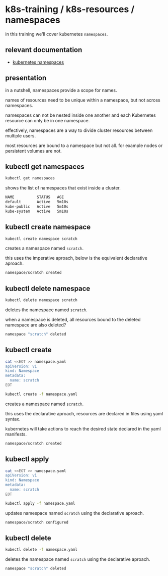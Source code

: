 # k8s-training / k8s-resources / namespaces

in this training we'll cover kubernetes `namespaces`.

## relevant documentation
- [kubernetes namespaces](https://kubernetes.io/docs/concepts/overview/working-with-objects/namespaces/)

## presentation

in a nutshell, namespaces provide a scope for names.

names of resources need to be unique within a namespace, but not across namespaces.

namespaces can not be nested inside one another and each Kubernetes resource can only be in one namespace.

effectively, namespaces are a way to divide cluster resources between multiple users.

most resources are bound to a namespace but not all. for example nodes or persistent volumes are not.

## kubectl get namespaces

```bash
kubectl get namespaces
```

shows the list of namespaces that exist inside a cluster.

```bash
NAME          STATUS   AGE
default       Active   5m10s
kube-public   Active   5m10s
kube-system   Active   5m10s
```

## kubectl create namespace

```bash
kubectl create namespace scratch
```

creates a namespace named `scratch`.

this uses the imperative aproach, below is the equivalent declarative aproach.

```bash
namespace/scratch created
```

## kubectl delete namespace

```bash
kubectl delete namespace scratch
```

deletes the namespace named `scratch`.

when a namespace is deleted, all resources bound to the deleted namespace are also deleted?

```bash
namespace "scratch" deleted
```

## kubectl create

```bash
cat <<EOT >> namespace.yaml
apiVersion: v1
kind: Namespace
metadata:
  name: scratch
EOT
```

```bash
kubectl create -f namespace.yaml
```

creates a namespace named `scratch`.

this uses the declarative aproach, resources are declared in files using yaml syntax.

kubernetes will take actions to reach the desired state declared in the yaml manifests.

```bash
namespace/scratch created
```

## kubectl apply

```bash
cat <<EOT >> namespace.yaml
apiVersion: v1
kind: Namespace
metadata:
  name: scratch
EOT
```

```bash
kubectl apply -f namespace.yaml
```

updates namespace named `scratch` using the declarative aproach.

```bash
namespace/scratch configured
```

## kubectl delete

```bash
kubectl delete -f namespace.yaml
```

deletes the namespace named `scratch` using the declarative aproach.

```bash
namespace "scratch" deleted
```
